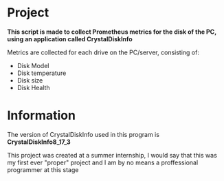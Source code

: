 # Project

**This script is made to collect Prometheus metrics for the disk of the PC, using an application called CrystalDiskInfo**

Metrics are collected for each drive on the PC/server, consisting of:
- Disk Model
- Disk temperature
- Disk size
- Disk Health


# Information

The version of CrystalDiskInfo used in this program is **CrystalDiskInfo8_17_3**

This project was created at a summer internship, I would say that this was my first ever "proper" project and I am by no means a proffessional programmer at this stage
